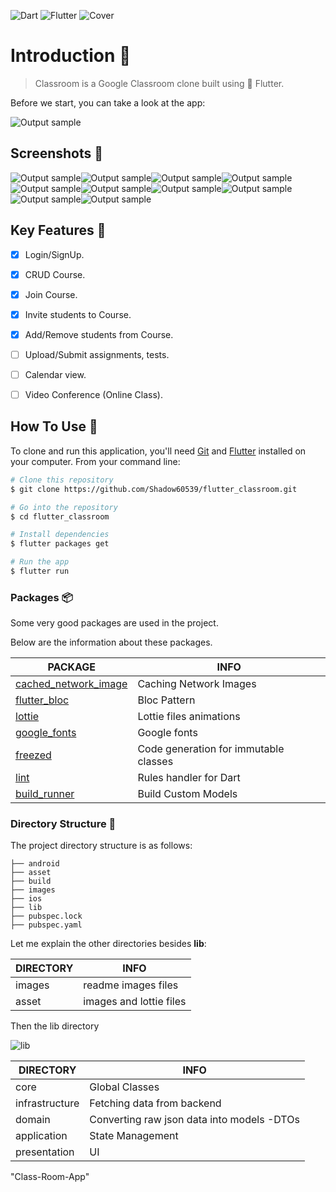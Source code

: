 ![Dart](https://img.shields.io/badge/Dart-0175C2?logo=dart&logoColor=white) ![Flutter](https://img.shields.io/badge/Flutter-02569B?logo=flutter&logoColor=white)
![Cover](images/cover.png)

# Introduction 🚀

> Classroom is a Google Classroom clone built using 💙 Flutter.

Before we start, you can take a look at the app:

![Output sample](images/demo.gif)

## Screenshots 🗻

![Output sample](images/login_page.png)![Output sample](images/sign_up_page.png)![Output sample](images/role_selection_page.png)![Output sample](images/loading_page.png)![Output sample](images/home_page.png)![Output sample](images/course_page.png)![Output sample](images/create_course_page.png)![Output sample](images/course_page_more.png)![Output sample](images/invite_student_page.png)![Output sample](images/home_page_more.png) 

## Key Features 🔑

- [x] Login/SignUp.
- [x] CRUD Course.
- [x] Join Course.
- [x] Invite students to Course.
- [x] Add/Remove students from Course.
- [ ] Upload/Submit assignments, tests.
- [ ] Calendar view.
- [ ] Video Conference (Online Class).


## How To Use 🧾

To clone and run this application, you'll need [Git](https://git-scm.com) and [Flutter](https://flutter.dev/docs/get-started/install) installed on your computer. From your command line:

```bash
# Clone this repository
$ git clone https://github.com/Shadow60539/flutter_classroom.git

# Go into the repository
$ cd flutter_classroom

# Install dependencies
$ flutter packages get

# Run the app
$ flutter run
```


### Packages 📦


Some very good packages are used in the project.


Below are the information about these packages.


PACKAGE | INFO
---|---
[cached_network_image](https://pub.flutter-io.cn/packages/cached_network_image) | Caching Network Images
[flutter_bloc](https://pub.flutter-io.cn/packages/flutter_bloc) | Bloc Pattern
[lottie](https://pub.flutter-io.cn/packages/lottie) | Lottie files animations
[google_fonts](https://pub.flutter-io.cn/packages/google_fonts) | Google fonts 
[freezed](https://pub.flutter-io.cn/packages/freezed) | Code generation for immutable classes
[lint](https://pub.flutter-io.cn/packages/lint) | Rules handler for Dart
[build_runner](https://pub.flutter-io.cn/packages/build_runner) | Build Custom Models

### Directory Structure 🦴

The project directory structure is as follows:

```
├── android
├── asset
├── build
├── images
├── ios
├── lib
├── pubspec.lock
├── pubspec.yaml

```


Let me explain the other directories besides **lib**:

DIRECTORY | INFO
---|---
images | readme images files
asset | images and lottie files

Then the lib directory


![lib](images/lib.png)



DIRECTORY | INFO
---|---
core | Global Classes
infrastructure | Fetching data from backend
domain | Converting raw json data into models -DTOs
application | State Management 
presentation | UI

"Class-Room-App" 
